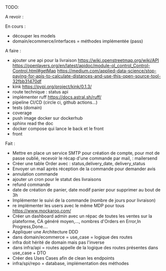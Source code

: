 TODO:

A revoir :

En cours :

- découper les models
- domain/ecommerce/interfaces = méthodes implémentée (pass)


A faire :
- ajouter une api pour la livraison https://wiki.openstreetmap.org/wiki/API https://openlayers.org/en/latest/apidoc/module-ol_control_Control-Control.html#getMap https://medium.com/applied-data-science/stop-paying-for-apis-to-calculate-distances-and-use-this-open-source-tool-32fbb31470df
- kink https://pypi.org/project/kink/0.1.3/
- route technique : status api 
- implémenter ruff https://docs.astral.sh/ruff/
- pipeline CI/CD (circle ci, github actions...)
- tests (domain)
- coverage
- push image docker sur dockerhub
- sphinx read the doc
- docker compose qui lance le back et le front
- front

Fait :
- Mettre en place un service SMTP pour création de compte, pour mot de passe oublié, recevoir le récap d'une commande par mail, : mailersend
- Créer une table Order avec : status,delivery_date, delivery_status
- Envoyer un mail après réception de la commande pour demander avis
- annulation commande
- ajouter un cron pour le statut des livraisons
- refund commande
- date de création de panier, date modif panier pour supprimer au bout de 3h
- Implémenter le suivi de la commande (nombre de jours pour livraison)
- re implémenter les users avec le même MDP pour tous https://www.mockaroo.com/
- Créer un dashboard admin avec un répac de toutes les ventes sur la plateforme, CA généré moyen,..., nombres d'Orders en Error,In Progress,Done....
- Appliquer une Architecture DDD
- dans domain/ecommerce = use_case = logique des routes
- infra doit hérité de domain mais pas l'inverse
- dans infra/api = routes appelle de la logique des routes présentes dans use_case + DTO
- Créer des Uses Cases afin de clean les endpoints
- infra/spi/repo = database, implémentation des méthodes 
